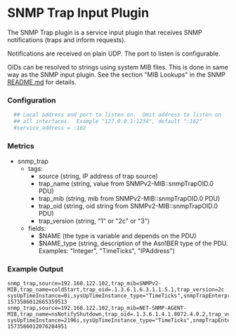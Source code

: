 # SNMP Trap Input Plugin

The SNMP Trap plugin is a service input plugin that receives SNMP
notifications (traps and inform requests).

Notifications are received on plain UDP. The port to listen is
configurable.

OIDs can be resolved to strings using system MIB files. This is done
in same way as the SNMP input plugin. See the section "MIB Lookups" in
the SNMP [README.md](../snmp/README.md) for details.

### Configuration
```toml
  ## Local address and port to listen on.  Omit address to listen on
  ## all interfaces.  Example "127.0.0.1:1234", default ":162"
  #service_address = :162
```

### Metrics

- snmp_trap
  - tags:
	- source (string, IP address of trap source)
	- trap_name (string, value from SNMPv2-MIB::snmpTrapOID.0 PDU)
	- trap_mib (string, mib from SNMPv2-MIB::snmpTrapOID.0 PDU)
	- trap_oid (string, oid string from SNMPv2-MIB::snmpTrapOID.0 PDU)
	- trap_version (string, "1" or "2c" or "3")
  - fields:
	- $NAME (the type is variable and depends on the PDU)
	- $NAME_type (string, description of the Asn1BER type of the PDU.  Examples: "Integer", "TimeTicks", "IPAddress")

### Example Output
```
snmp_trap,source=192.168.122.102,trap_mib=SNMPv2-MIB,trap_name=coldStart,trap_oid=.1.3.6.1.6.3.1.1.5.1,trap_version=2c sysUpTimeInstance=0i,sysUpTimeInstance_type="TimeTicks",snmpTrapEnterprise.0="linux",snmpTrapEnterprise.0_type="ObjectIdentifier" 1573586012665359513
snmp_trap,source=192.168.122.102,trap_mib=NET-SNMP-AGENT-MIB,trap_name=nsNotifyShutdown,trap_oid=.1.3.6.1.4.1.8072.4.0.2,trap_version=2c sysUpTimeInstance=2196i,sysUpTimeInstance_type="TimeTicks",snmpTrapEnterprise.0="netSnmpNotificationPrefix",snmpTrapEnterprise.0_type="ObjectIdentifier" 1573586012076284951
```
